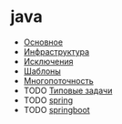 # java

* [Основное](base.md)
* [Инфраструктура](infrasructure.md)
* [Исключения](exceptions.md)
* [Шаблоны](templates.md)
* [Многопоточность](multithreading.md)
* TODO [Типовые задачи](default_cases.md)
* TODO [spring](spring.md)
* TODO [springboot](springboot.md)

